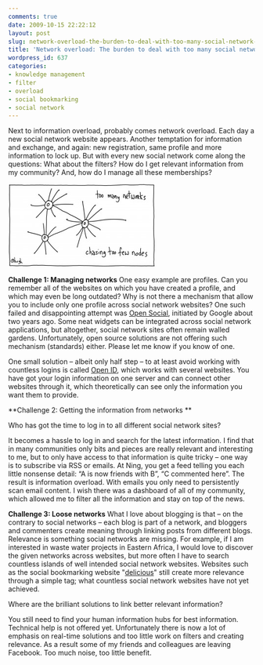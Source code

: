 ```yaml
---
comments: true
date: 2009-10-15 22:22:12
layout: post
slug: network-overload-the-burden-to-deal-with-too-many-social-network-sites
title: 'Network overload: The burden to deal with too many social network sites'
wordpress_id: 637
categories:
- knowledge management
- filter
- overload
- social bookmarking
- social network
---
```


Next to information overload, probably comes network overload. Each day a new social network website appears. Another temptation for information and exchange, and again: new registration, same profile and more information to lock up. But with every new social network come along the questions: What about the filters? How do I get relevant information from my community? And, how do I manage all these memberships?

[![Illustration by Hugh MacLeod](/images/toomanynetworks123-300x171.jpg)](http://gapingvoid.com/)

**Challenge 1: Managing networks**
One easy example are profiles. Can you remember all of the websites on which you have created a profile, and which may even be long outdated? Why is not there a mechanism that allow you to include only one profile across social network websites? One such failed and disappointing attempt was [Open Social](http://en.wikipedia.org/wiki/OpenSocial), initiated by Google about two years ago. Some neat widgets can be integrated across social network applications, but altogether, social network sites often remain walled gardens. Unfortunately, open source solutions are not offering such mechanism (standards) either. Please let me know if you know of one.

One small solution – albeit only half step – to at least avoid working with countless logins is called [Open ID](http://en.wikipedia.org/wiki/OpenID), which works with several websites. You have got your login information on one server and can connect other websites through it, which theoretically can see only the information you want them to provide.

**Challenge 2: Getting the information from networks
**

Who has got the time to log in to all different social network sites?

It becomes a hassle to log in and search for the latest information. I find that in many communities only bits and pieces are really relevant and interesting to me, but to only have access to that information is quite tricky – one way is to subscribe via RSS or emails. At Ning, you get a feed telling you each little nonsense detail: “A is now friends with B”, “C commented here”. The result is information overload. With emails you only need to persistently scan email content. I wish there was a dashboard of all of my community, which allowed me to filter all the information and stay on top of the news.

**Challenge 3: Loose networks**
What I love about blogging is that – on the contrary to social networks – each blog is part of a network, and bloggers and commenters create meaning through linking posts from different blogs. Relevance is something social networks are missing. For example, if I am interested in waste water projects in Eastern Africa, I would love to discover the given networks across websites, but more often I have to search countless islands of well intended social network websites. Websites such as the social bookmarking website "[delicious](http://delicious.com)" still create more relevance through a simple tag; what countless social network websites have not yet achieved.

Where are the brilliant solutions to link better relevant information?

You still need to find your human information hubs for best information. Technical help is not offered yet. Unfortunately there is now a lot of emphasis on real-time solutions and too little work on filters and creating relevance. As a result some of my friends and colleagues are leaving Facebook. Too much noise, too little benefit.
